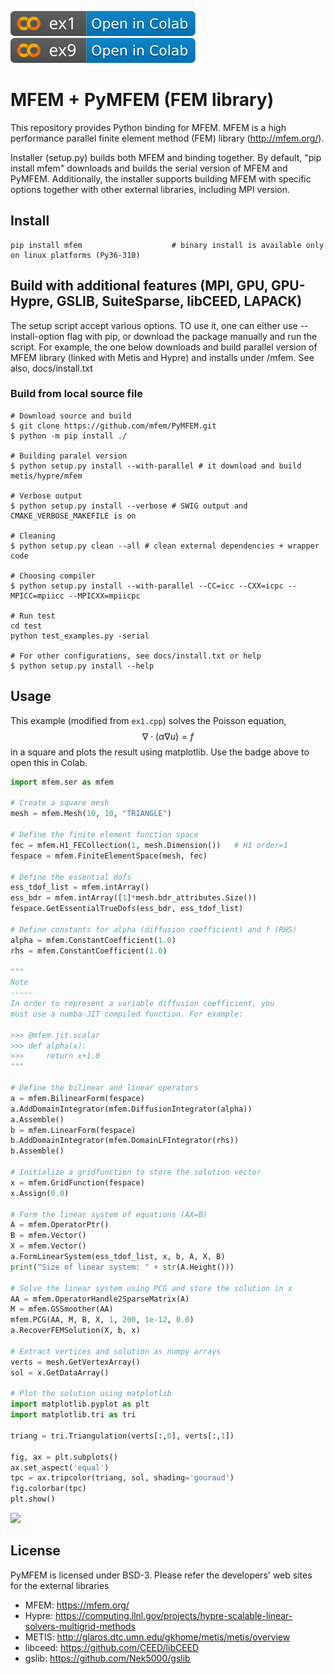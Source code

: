 [![badge](examples/jupyter/.assets/ex1.svg)](https://colab.research.google.com/github/mfem/pymfem/blob/master/examples/jupyter/ex1.ipynb)
[![badge](examples/jupyter/.assets/ex9.svg)](https://colab.research.google.com/github/mfem/pymfem/blob/master/examples/jupyter/ex9.ipynb)

#  MFEM + PyMFEM (FEM library)

This repository provides Python binding for MFEM. MFEM is a high performance parallel finite element method (FEM) library (http://mfem.org/).

Installer (setup.py) builds both MFEM and binding together.
By default, "pip install mfem" downloads and builds the serial version of MFEM and PyMFEM.
Additionally, the installer supports building MFEM with specific options together with other external libraries, including MPI version.

## Install
```shell
pip install mfem                    # binary install is available only on linux platforms (Py36-310)

```

## Build with additional features (MPI, GPU, GPU-Hypre, GSLIB, SuiteSparse, libCEED, LAPACK)
The setup script accept various options. TO use it, one can either use --install-option flag
with pip, or download the package manually and run the script. For example, the one below downloads
and build parallel version of MFEM library (linked with Metis and Hypre)
and installs under <prefix>/mfem. See also, docs/install.txt


### Build from local source file
```shell
# Download source and build
$ git clone https://github.com/mfem/PyMFEM.git
$ python -m pip install ./

# Building paralel version
$ python setup.py install --with-parallel # it download and build metis/hypre/mfem

# Verbose output
$ python setup.py install --verbose # SWIG output and CMAKE_VERBOSE_MAKEFILE is on

# Cleaning
$ python setup.py clean --all # clean external dependencies + wrapper code

# Choosing compiler
$ python setup.py install --with-parallel --CC=icc --CXX=icpc --MPICC=mpiicc --MPICXX=mpiicpc

# Run test
cd test
python test_examples.py -serial

# For other configurations, see docs/install.txt or help
$ python setup.py install --help

```

## Usage
This example (modified from `ex1.cpp`) solves the Poisson equation,
$$\nabla \cdot (\alpha \nabla u) = f$$
in a square and plots the result using matplotlib.
Use the badge above to open this in Colab.

```python
import mfem.ser as mfem

# Create a square mesh
mesh = mfem.Mesh(10, 10, "TRIANGLE")

# Define the finite element function space
fec = mfem.H1_FECollection(1, mesh.Dimension())   # H1 order=1
fespace = mfem.FiniteElementSpace(mesh, fec)

# Define the essential dofs
ess_tdof_list = mfem.intArray()
ess_bdr = mfem.intArray([1]*mesh.bdr_attributes.Size())
fespace.GetEssentialTrueDofs(ess_bdr, ess_tdof_list)

# Define constants for alpha (diffusion coefficient) and f (RHS)
alpha = mfem.ConstantCoefficient(1.0)
rhs = mfem.ConstantCoefficient(1.0)

"""
Note
-----
In order to represent a variable diffusion coefficient, you
must use a numba-JIT compiled function. For example:

>>> @mfem.jit.scalar
>>> def alpha(x):
>>>     return x+1.0
"""

# Define the bilinear and linear operators
a = mfem.BilinearForm(fespace)
a.AddDomainIntegrator(mfem.DiffusionIntegrator(alpha))
a.Assemble()
b = mfem.LinearForm(fespace)
b.AddDomainIntegrator(mfem.DomainLFIntegrator(rhs))
b.Assemble()

# Initialize a gridfunction to store the solution vector
x = mfem.GridFunction(fespace)
x.Assign(0.0)

# Form the linear system of equations (AX=B)
A = mfem.OperatorPtr()
B = mfem.Vector()
X = mfem.Vector()
a.FormLinearSystem(ess_tdof_list, x, b, A, X, B)
print("Size of linear system: " + str(A.Height()))

# Solve the linear system using PCG and store the solution in x
AA = mfem.OperatorHandle2SparseMatrix(A)
M = mfem.GSSmoother(AA)
mfem.PCG(AA, M, B, X, 1, 200, 1e-12, 0.0)
a.RecoverFEMSolution(X, b, x)

# Extract vertices and solution as numpy arrays
verts = mesh.GetVertexArray()
sol = x.GetDataArray()

# Plot the solution using matplotlib
import matplotlib.pyplot as plt
import matplotlib.tri as tri

triang = tri.Triangulation(verts[:,0], verts[:,1])

fig, ax = plt.subplots()
ax.set_aspect('equal')
tpc = ax.tripcolor(triang, sol, shading='gouraud')
fig.colorbar(tpc)
plt.show()
```
![](https://raw.githubusercontent.com/mfem/PyMFEM/master/docs/example_image.png)


## License
PyMFEM is licensed under BSD-3.
Please refer the developers' web sites for the external libraries
* MFEM: https://mfem.org/
* Hypre: https://computing.llnl.gov/projects/hypre-scalable-linear-solvers-multigrid-methods
* METIS: http://glaros.dtc.umn.edu/gkhome/metis/metis/overview
* libceed: https://github.com/CEED/libCEED
* gslib: https://github.com/Nek5000/gslib
